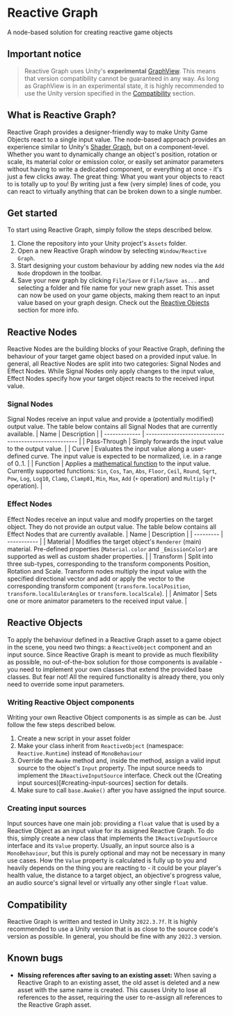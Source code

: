 # Reactive Graph
A node-based solution for creating reactive game objects

## Important notice
> Reactive Graph uses Unity's **experimental** [GraphView](https://docs.unity3d.com/ScriptReference/Experimental.GraphView.GraphView.html). This means that version compatibility cannot be guaranteed in any way. As long as GraphView is in an experimental state, it is highly recommended to use the Unity version specified in the [Compatibility](#compatibility) section.

## What is Reactive Graph?
Reactive Graph provides a designer-friendly way to make Unity Game Objects react to a single input value. The node-based approach provides an experience similar to Unity's [Shader Graph](https://docs.unity3d.com/Manual/shader-graph.html), but on a component-level. Whether you want to dynamically change an object's position, rotation or scale, its material color or emission color, or easily set animator parameters without having to write a dedicated component, or everything at once - it's just a few clicks away. The great thing: What you want your objects to react to is totally up to you! By writing just a few (very simple) lines of code, you can react to virtually anything that can be broken down to a single number.

## Get started
To start using Reactive Graph, simply follow the steps described below. 
1. Clone the repository into your Unity project's `Assets` folder. 
2. Open a new Reactive Graph window by selecting `Window/Reactive Graph`.
3. Start designing your custom behaviour by adding new nodes via the `Add Node` dropdown in the toolbar. 
4. Save your new graph by clicking `File/Save` or `File/Save as...` and selecting a folder and file name for your new graph asset. This asset can now be used on your game objects, making them react to an input value based on your graph design. Check out the [Reactive Objects](#reactive-objects) section for more info.

## Reactive Nodes
Reactive Nodes are the building blocks of your Reactive Graph, defining the behaviour of your target game object based on a provided input value. In general, all Reactive Nodes are split into two categories: Signal Nodes and Effect Nodes. While Signal Nodes only apply changes to the input value, Effect Nodes specify how your target object reacts to the received input value.

### Signal Nodes
Signal Nodes receive an input value and provide a (potentially modified) output value. The table below contains all Signal Nodes that are currently available.
| Name 			| Description 											|
| ------------- | ----------------------------------------------------- |
| Pass-Through	| Simply forwards the input value to the output value. 	|
| Curve 		| Evaluates the input value along a user-defined curve. The input value is expected to be normalized, i.e. in a range of 0..1. |
| Function 		| Applies a [mathematical function](https://docs.unity3d.com/ScriptReference/Mathf.html) to the input value. Currently supported functions: `Sin`, `Cos`, `Tan`, `Abs`, `Floor`, `Ceil`, `Round`, `Sqrt`, `Pow`, `Log`, `Log10`, `Clamp`, `Clamp01`, `Min`, `Max`, `Add` (`+` operation) and `Multiply` (`*` operation). |

### Effect Nodes
Effect Nodes receive an input value and modify properties on the target object. They do not provide an output value. The table below contains all Effect Nodes that are currently available.
| Name 		| Description |
| --------- | ----------- |
| Material 	| Modifies the target object's `Renderer` (main) material. Pre-defined properties (`Material.color` and `_EmissionColor`) are supported as well as custom shader properties. |
| Transform | Split into three sub-types, corresponding to the transform components Position, Rotation and Scale. Transform nodes multiply the input value with the specified directional vector and add or apply the vector to the corresponding transform component (`transform.localPosition`, `transform.localEulerAngles` or `transform.localScale`). |
| Animator 	| Sets one or more animator parameters to the received input value. |

## Reactive Objects
To apply the behaviour defined in a Reactive Graph asset to a game object in the scene, you need two things: a `ReactiveObject` component and an input source. Since Reactive Graph is meant to provide as much flexibility as possible, no out-of-the-box solution for those components is available - you need to implement your own classes that extend the provided base classes. But fear not! All the required functionality is already there, you only need to override some input parameters.

### Writing Reactive Object components
Writing your own Reactive Object components is as simple as can be. Just follow the few steps described below.
1. Create a new script in your asset folder
2. Make your class inherit from `ReactiveObject` (namespace: `Reactive.Runtime`) instead of `MonoBehaviour`
3. Override the `Awake` method and, inside the method, assign a valid input source to the object's `Input` property. The input source needs to implement the `IReactiveInputSource` interface. Check out the (Creating input sources)[#creating-input-sources] section for details.
4. Make sure to call `base.Awake()` after you have assigned the input source.

### Creating input sources
Input sources have one main job: providing a `float` value that is used by a Reactive Object as an input value for its assigned Reactive Graph. To do this, simply create a new class that implements the `IReactiveInputSource` interface and its `Value` property. Usually, an input source also is a `MonoBehaviour`, but this is purely optional and may not be necessary in many use cases. How the `Value` property is calculated is fully up to you and heavily depends on the thing you are reacting to - it could be your player's health value, the distance to a target object, an objective's progress value, an audio source's signal level or virtually any other single `float` value.

## Compatibility
Reactive Graph is written and tested in Unity `2022.3.7f`. It is highly recommended to use a Unity version that is as close to the source code's version as possible. In general, you should be fine with any `2022.3` version.

## Known bugs
* **Missing references after saving to an existing asset:** When saving a Reactive Graph to an existing asset, the old asset is deleted and a new asset with the same name is created. This causes Unity to lose all references to the asset, requiring the user to re-assign all references to the Reactive Graph asset.